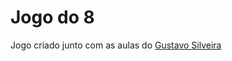 # Jogo do 8
 Jogo criado junto com as aulas do [Gustavo Silveira](https://www.youtube.com/c/GustavoSilveiraGameDev/videos)
